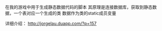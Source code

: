 在我的游戏中用于生成静态数据代码的脚本
其原理是连接数据库，获取到静态数据，一个表对应一个生成的类
数据作为类的static成员变量

详细介绍：
http://jorgelau.duapp.com/?p=157

